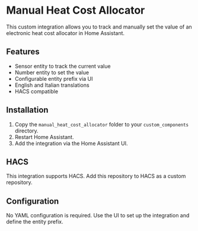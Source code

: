 # Manual Heat Cost Allocator

This custom integration allows you to track and manually set the value of an electronic heat cost allocator in Home Assistant.

## Features
- Sensor entity to track the current value
- Number entity to set the value
- Configurable entity prefix via UI
- English and Italian translations
- HACS compatible

## Installation
1. Copy the `manual_heat_cost_allocator` folder to your `custom_components` directory.
2. Restart Home Assistant.
3. Add the integration via the Home Assistant UI.

## HACS
This integration supports HACS. Add this repository to HACS as a custom repository.

## Configuration
No YAML configuration is required. Use the UI to set up the integration and define the entity prefix.
